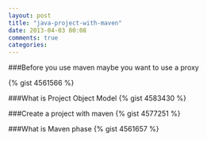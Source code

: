 ```yaml
---
layout: post
title: "java-project-with-maven"
date: 2013-04-03 00:08
comments: true
categories: 
---
```

###Before you use maven maybe you want to use a proxy
<!-- more -->
{% gist 4561566 %}

###What is Project Object Model
{% gist 4583430 %}

###Create a project with maven
{% gist 4577251 %}

###What is Maven phase
{% gist 4561657 %}
